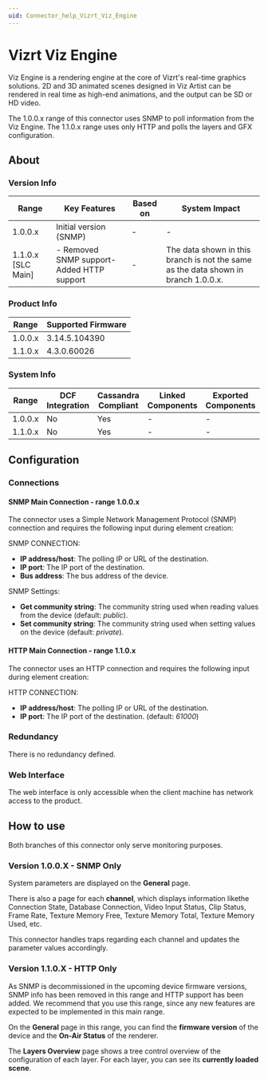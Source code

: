 ```yaml
---
uid: Connector_help_Vizrt_Viz_Engine
---
```


# Vizrt Viz Engine

Viz Engine is a rendering engine at the core of Vizrt's real-time graphics solutions. 2D and 3D animated scenes designed in Viz Artist can be rendered in real time as high-end animations, and the output can be SD or HD video.

The 1.0.0.x range of this connector uses SNMP to poll information from the Viz Engine. The 1.1.0.x range uses only HTTP and polls the layers and GFX configuration.

## About

### Version Info

| **Range**            | **Key Features**                            | **Based on** | **System Impact**                                                                  |
|----------------------|---------------------------------------------|--------------|------------------------------------------------------------------------------------|
| 1.0.0.x              | Initial version (SNMP)                      | \-           | \-                                                                                 |
| 1.1.0.x \[SLC Main\] | \- Removed SNMP support- Added HTTP support | \-           | The data shown in this branch is not the same as the data shown in branch 1.0.0.x. |

### Product Info

| **Range** | **Supported Firmware** |
|-----------|------------------------|
| 1.0.0.x   | 3.14.5.104390          |
| 1.1.0.x   | 4.3.0.60026            |

### System Info

| **Range** | **DCF Integration** | **Cassandra Compliant** | **Linked Components** | **Exported Components** |
|-----------|---------------------|-------------------------|-----------------------|-------------------------|
| 1.0.0.x   | No                  | Yes                     | \-                    | \-                      |
| 1.1.0.x   | No                  | Yes                     | \-                    | \-                      |

## Configuration

### Connections

#### SNMP Main Connection - range 1.0.0.x

The connector uses a Simple Network Management Protocol (SNMP) connection and requires the following input during element creation:

SNMP CONNECTION:

- **IP address/host**: The polling IP or URL of the destination.
- **IP port**: The IP port of the destination.
- **Bus address**: The bus address of the device.

SNMP Settings:

- **Get community string**: The community string used when reading values from the device (default: *public*).
- **Set community string**: The community string used when setting values on the device (default: *private*).

#### HTTP Main Connection - range 1.1.0.x

The connector uses an HTTP connection and requires the following input during element creation:

HTTP CONNECTION:

- **IP address/host**: The polling IP or URL of the destination.
- **IP port**: The IP port of the destination. (default: *61000*)

### Redundancy

There is no redundancy defined.

### Web Interface

The web interface is only accessible when the client machine has network access to the product.

## How to use

Both branches of this connector only serve monitoring purposes.

### Version 1.0.0.X - SNMP Only

System parameters are displayed on the **General** page.

There is also a page for each **channel**, which displays information likethe Connection State, Database Connection, Video Input Status, Clip Status, Frame Rate, Texture Memory Free, Texture Memory Total, Texture Memory Used, etc.

This connector handles traps regarding each channel and updates the parameter values accordingly.

### Version 1.1.0.X - HTTP Only

As SNMP is decommissioned in the upcoming device firmware versions, SNMP info has been removed in this range and HTTP support has been added. We recommend that you use this range, since any new features are expected to be implemented in this main range.

On the **General** page in this range, you can find the **firmware version** of the device and the **On-Air Status** of the renderer.

The **Layers Overview** page shows a tree control overview of the configuration of each layer. For each layer, you can see its **currently loaded scene**.
